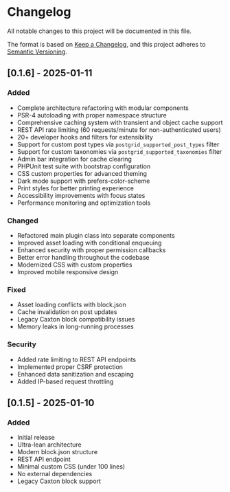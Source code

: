 # Changelog

All notable changes to this project will be documented in this file.

The format is based on [Keep a Changelog](https://keepachangelog.com/en/1.0.0/),
and this project adheres to [Semantic Versioning](https://semver.org/spec/v2.0.0.html).

## [0.1.6] - 2025-01-11

### Added
- Complete architecture refactoring with modular components
- PSR-4 autoloading with proper namespace structure
- Comprehensive caching system with transient and object cache support
- REST API rate limiting (60 requests/minute for non-authenticated users)
- 20+ developer hooks and filters for extensibility
- Support for custom post types via `postgrid_supported_post_types` filter
- Support for custom taxonomies via `postgrid_supported_taxonomies` filter
- Admin bar integration for cache clearing
- PHPUnit test suite with bootstrap configuration
- CSS custom properties for advanced theming
- Dark mode support with prefers-color-scheme
- Print styles for better printing experience
- Accessibility improvements with focus states
- Performance monitoring and optimization tools

### Changed
- Refactored main plugin class into separate components
- Improved asset loading with conditional enqueuing
- Enhanced security with proper permission callbacks
- Better error handling throughout the codebase
- Modernized CSS with custom properties
- Improved mobile responsive design

### Fixed
- Asset loading conflicts with block.json
- Cache invalidation on post updates
- Legacy Caxton block compatibility issues
- Memory leaks in long-running processes

### Security
- Added rate limiting to REST API endpoints
- Implemented proper CSRF protection
- Enhanced data sanitization and escaping
- Added IP-based request throttling

## [0.1.5] - 2025-01-10

### Added
- Initial release
- Ultra-lean architecture
- Modern block.json structure
- REST API endpoint
- Minimal custom CSS (under 100 lines)
- No external dependencies
- Legacy Caxton block support
